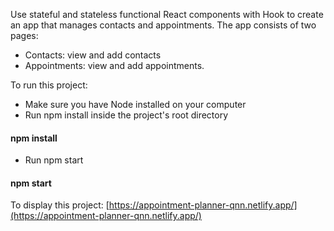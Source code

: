 Use stateful and stateless functional React components with Hook to create an app that manages contacts and appointments.
The app consists of two pages:
- Contacts: view and add contacts
- Appointments: view and add appointments.

To run this project:
- Make sure you have Node installed on your computer
- Run npm install inside the project's root directory
#### npm install
- Run npm start
#### npm start

To display this project:
[https://appointment-planner-qnn.netlify.app/](https://appointment-planner-qnn.netlify.app/)

